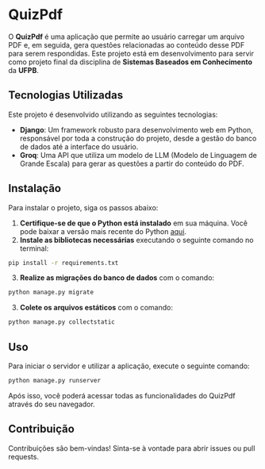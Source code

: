 # QuizPdf

O **QuizPdf** é uma aplicação que permite ao usuário carregar um arquivo PDF e, em seguida, gera questões relacionadas ao conteúdo desse PDF para serem respondidas. Este projeto está em desenvolvimento para servir como projeto final da disciplina de **Sistemas Baseados em Conhecimento** da **UFPB**.

## Tecnologias Utilizadas

Este projeto é desenvolvido utilizando as seguintes tecnologias:

- **Django**: Um framework robusto para desenvolvimento web em Python, responsável por toda a construção do projeto, desde a gestão do banco de dados até a interface do usuário.
- **Groq**: Uma API que utiliza um modelo de LLM (Modelo de Linguagem de Grande Escala) para gerar as questões a partir do conteúdo do PDF.

## Instalação

Para instalar o projeto, siga os passos abaixo:

1. **Certifique-se de que o Python está instalado** em sua máquina. Você pode baixar a versão mais recente do Python [aqui](https://www.python.org/downloads/).
2. **Instale as bibliotecas necessárias** executando o seguinte comando no terminal:

```bash
pip install -r requirements.txt
```

3. **Realize as migrações do banco de dados** com o comando:

```bash
python manage.py migrate
```

3. **Colete os arquivos estáticos** com o comando:

```bash
python manage.py collectstatic
```

## Uso

Para iniciar o servidor e utilizar a aplicação, execute o seguinte comando:

```bash
python manage.py runserver
```

Após isso, você poderá acessar todas as funcionalidades do QuizPdf através do seu navegador.

## Contribuição

Contribuições são bem-vindas! Sinta-se à vontade para abrir issues ou pull requests.
